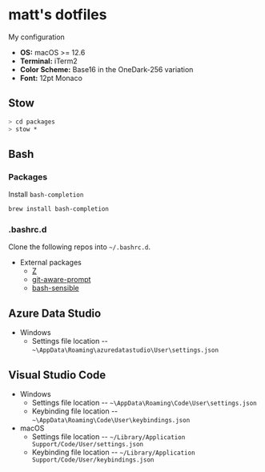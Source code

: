 # matt's dotfiles

My configuration

* __OS:__ macOS >= 12.6
* __Terminal:__ iTerm2
* __Color Scheme:__ Base16 in the OneDark-256 variation
* __Font:__ 12pt Monaco


## Stow

```sh
> cd packages
> stow *
```

## Bash

### Packages

Install `bash-completion`
```sh
brew install bash-completion
```

### .bashrc.d

Clone the following repos into `~/.bashrc.d`.

- External packages
    - [Z](https://github.com/rupa/z)
    - [git-aware-prompt](https://github.com/jimeh/git-aware-prompt)
    - [bash-sensible](https://github.com/mrzool/bash-sensible)


## Azure Data Studio

- Windows
  - Settings file location -- `~\AppData\Roaming\azuredatastudio\User\settings.json`

## Visual Studio Code

- Windows
  - Settings file location -- `~\AppData\Roaming\Code\User\settings.json`
  - Keybinding file location -- `~\AppData\Roaming\Code\User\keybindings.json`
- macOS
  - Settings file location -- `~/Library/Application Support/Code/User/settings.json`
  - Keybinding file location -- `~/Library/Application Support/Code/User/keybindings.json`

